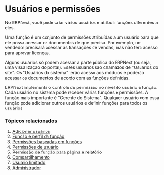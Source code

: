# Usuários e permissões


No ERPNext, você pode criar vários usuários e atribuir funções diferentes a eles.


Uma função é um conjunto de permissões atribuídas a um usuário para que ele possa acessar os documentos de que precisa. Por exemplo, um vendedor precisará acessar as transações de vendas, mas não terá acesso para aprovar licenças.


Alguns usuários só podem acessar a parte pública do ERPNext (ou seja, uma visualização do portal). Esses usuários são chamados de "Usuários do site". Os "Usuários do sistema" terão acesso aos módulos e poderão acessar os documentos de acordo com as funções definidas.


ERPNext implementa o controle de permissão no nível do usuário e função. Cada usuário no sistema pode receber várias funções e permissões. A função mais importante é "Gerente do Sistema". Qualquer usuário com essa função pode adicionar outros usuários e definir funções para todos os usuários.








### Tópicos relacionados


1. [Adicionar usuários](/docs/pt/setting-up/users-and-permissions/adding-users)
2. [Função e perfil da função](/docs/pt/setting-up/users-and-permissions/role-and-role-profile)
3. [Permissões baseadas em funções](/docs/pt/setting-up/users-and-permissions/role-based-permissions)
4. [Permissões de usuário](/docs/pt/setting-up/users-and-permissions/user-permissions)
5. [Permissão de função para página e relatório](/docs/pt/setting-up/users-and-permissions/role-permission-for-page-and-report)
6. [Compartilhamento](/docs/pt/setting-up/users-and-permissions/sharing)
7. [Usuário limitado](/docs/pt/setting-up/users-and-permissions/limited-user)
8. [Administrador](/docs/pt/setting-up/users-and-permissions/administrator)
